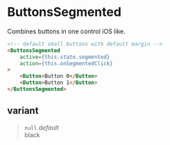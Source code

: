 # ButtonsSegmented

Combines buttons in one control iOS like.

```html
<!-- default small buttons with default margin -->
<ButtonsSegmented
    active={this.state.segmented}
    action={this.onSegmentedClick}
>
    <Button>Button 0</Button>
    <Button>Button 1</Button>
</ButtonsSegmented>

```

## variant
> `null` *default*  
> black  
